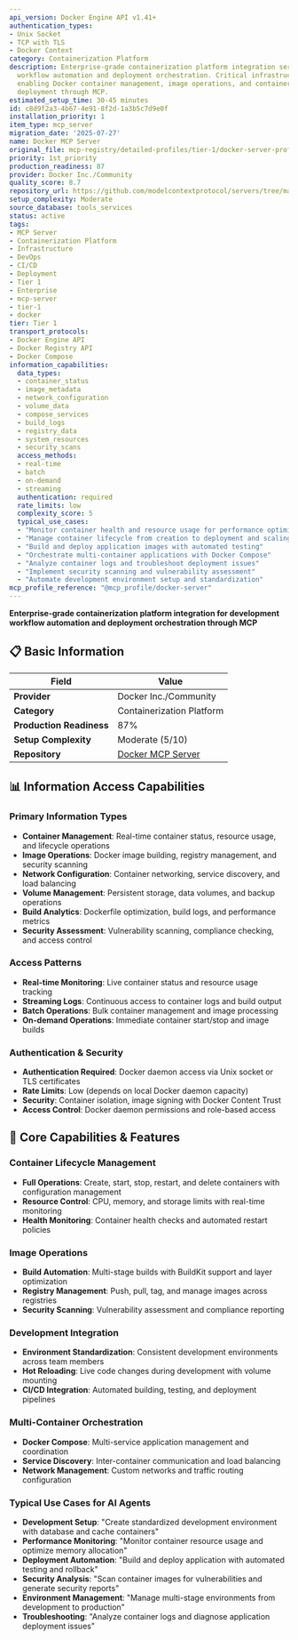 ```yaml
---
api_version: Docker Engine API v1.41+
authentication_types:
- Unix Socket
- TCP with TLS
- Docker Context
category: Containerization Platform
description: Enterprise-grade containerization platform integration server for development
  workflow automation and deployment orchestration. Critical infrastructure server
  enabling Docker container management, image operations, and containerized application
  deployment through MCP.
estimated_setup_time: 30-45 minutes
id: c8d9f2a3-4b67-4e91-8f2d-1a3b5c7d9e0f
installation_priority: 1
item_type: mcp_server
migration_date: '2025-07-27'
name: Docker MCP Server
original_file: mcp-registry/detailed-profiles/tier-1/docker-server-profile.md
priority: 1st_priority
production_readiness: 87
provider: Docker Inc./Community
quality_score: 8.7
repository_url: https://github.com/modelcontextprotocol/servers/tree/main/src/docker
setup_complexity: Moderate
source_database: tools_services
status: active
tags:
- MCP Server
- Containerization Platform
- Infrastructure
- DevOps
- CI/CD
- Deployment
- Tier 1
- Enterprise
- mcp-server
- tier-1
- docker
tier: Tier 1
transport_protocols:
- Docker Engine API
- Docker Registry API
- Docker Compose
information_capabilities:
  data_types:
  - container_status
  - image_metadata
  - network_configuration
  - volume_data
  - compose_services
  - build_logs
  - registry_data
  - system_resources
  - security_scans
  access_methods:
  - real-time
  - batch
  - on-demand
  - streaming
  authentication: required
  rate_limits: low
  complexity_score: 5
  typical_use_cases:
  - "Monitor container health and resource usage for performance optimization"
  - "Manage container lifecycle from creation to deployment and scaling"
  - "Build and deploy application images with automated testing"
  - "Orchestrate multi-container applications with Docker Compose"
  - "Analyze container logs and troubleshoot deployment issues"
  - "Implement security scanning and vulnerability assessment"
  - "Automate development environment setup and standardization"
mcp_profile_reference: "@mcp_profile/docker-server"
---
```


**Enterprise-grade containerization platform integration for development workflow automation and deployment orchestration through MCP**

## 📋 Basic Information

| Field | Value |
|-------|-------|
| **Provider** | Docker Inc./Community |
| **Category** | Containerization Platform |
| **Production Readiness** | 87% |
| **Setup Complexity** | Moderate (5/10) |
| **Repository** | [Docker MCP Server](https://github.com/modelcontextprotocol/servers/tree/main/src/docker) |

## 📊 Information Access Capabilities  

### Primary Information Types
- **Container Management**: Real-time container status, resource usage, and lifecycle operations
- **Image Operations**: Docker image building, registry management, and security scanning
- **Network Configuration**: Container networking, service discovery, and load balancing
- **Volume Management**: Persistent storage, data volumes, and backup operations
- **Build Analytics**: Dockerfile optimization, build logs, and performance metrics
- **Security Assessment**: Vulnerability scanning, compliance checking, and access control

### Access Patterns
- **Real-time Monitoring**: Live container status and resource usage tracking
- **Streaming Logs**: Continuous access to container logs and build output
- **Batch Operations**: Bulk container management and image processing
- **On-demand Operations**: Immediate container start/stop and image builds

### Authentication & Security
- **Authentication Required**: Docker daemon access via Unix socket or TLS certificates
- **Rate Limits**: Low (depends on local Docker daemon capacity)
- **Security**: Container isolation, image signing with Docker Content Trust
- **Access Control**: Docker daemon permissions and role-based access

## 🚀 Core Capabilities & Features

### Container Lifecycle Management
- **Full Operations**: Create, start, stop, restart, and delete containers with configuration management
- **Resource Control**: CPU, memory, and storage limits with real-time monitoring
- **Health Monitoring**: Container health checks and automated restart policies

### Image Operations
- **Build Automation**: Multi-stage builds with BuildKit support and layer optimization
- **Registry Management**: Push, pull, tag, and manage images across registries
- **Security Scanning**: Vulnerability assessment and compliance reporting

### Development Integration
- **Environment Standardization**: Consistent development environments across team members
- **Hot Reloading**: Live code changes during development with volume mounting
- **CI/CD Integration**: Automated building, testing, and deployment pipelines

### Multi-Container Orchestration
- **Docker Compose**: Multi-service application management and coordination
- **Service Discovery**: Inter-container communication and load balancing
- **Network Management**: Custom networks and traffic routing configuration

### Typical Use Cases for AI Agents
- **Development Setup**: "Create standardized development environment with database and cache containers"
- **Performance Monitoring**: "Monitor container resource usage and optimize memory allocation"
- **Deployment Automation**: "Build and deploy application with automated testing and rollback"
- **Security Analysis**: "Scan container images for vulnerabilities and generate security reports"
- **Environment Management**: "Manage multi-stage environments from development to production"
- **Troubleshooting**: "Analyze container logs and diagnose application deployment issues"